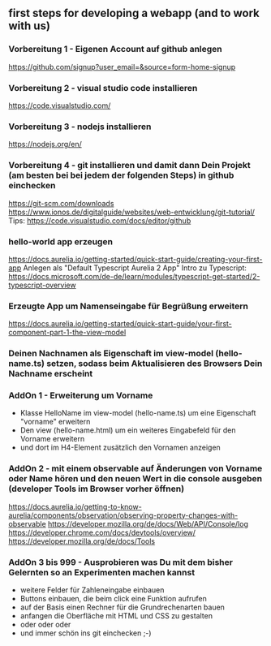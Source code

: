 ## first steps for developing a webapp (and to work with us)

### Vorbereitung 1 - Eigenen Account auf github anlegen 
https://github.com/signup?user_email=&source=form-home-signup


### Vorbereitung 2 - visual studio code installieren
https://code.visualstudio.com/


### Vorbereitung 3 - nodejs installieren
https://nodejs.org/en/

### Vorbereitung 4 - git installieren und damit dann Dein Projekt (am besten bei bei jedem der folgenden Steps) in github einchecken
https://git-scm.com/downloads
https://www.ionos.de/digitalguide/websites/web-entwicklung/git-tutorial/
Tips: https://code.visualstudio.com/docs/editor/github


### hello-world app erzeugen
https://docs.aurelia.io/getting-started/quick-start-guide/creating-your-first-app
Anlegen als "Default Typescript Aurelia 2 App"
Intro zu Typescript: https://docs.microsoft.com/de-de/learn/modules/typescript-get-started/2-typescript-overview


### Erzeugte App um Namenseingabe für Begrüßung erweitern
https://docs.aurelia.io/getting-started/quick-start-guide/your-first-component-part-1-the-view-model


### Deinen Nachnamen als Eigenschaft im view-model (hello-name.ts) setzen, sodass beim Aktualisieren des Browsers Dein Nachname erscheint

### AddOn 1 - Erweiterung um Vorname
* Klasse HelloName im view-model (hello-name.ts) um eine Eigenschaft "vorname" erweitern
* Den view (hello-name.html) um ein weiteres Eingabefeld für den Vorname erweitern
* und dort im H4-Element zusätzlich den Vornamen anzeigen

### AddOn 2 - mit einem observable auf Änderungen von Vorname oder Name hören und den neuen Wert in die console ausgeben (developer Tools im Browser vorher öffnen)
https://docs.aurelia.io/getting-to-know-aurelia/components/observation/observing-property-changes-with-observable
https://developer.mozilla.org/de/docs/Web/API/Console/log
https://developer.chrome.com/docs/devtools/overview/
https://developer.mozilla.org/de/docs/Tools

### AddOn 3 bis 999 - Ausprobieren was Du mit dem bisher Gelernten so an Experimenten machen kannst
* weitere Felder für Zahleneingabe einbauen
* Buttons einbauen, die beim click eine Funktion aufrufen
* auf der Basis einen Rechner für die Grundrechenarten bauen
* anfangen die Oberfläche mit HTML und CSS zu gestalten
* oder oder oder 
* und immer schön ins git einchecken ;-)
  

  
